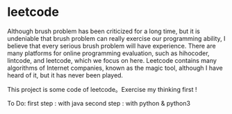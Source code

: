 # leetcode


Although brush problem has been criticized for a long time, but it is undeniable that brush problem can really exercise our programming ability, I believe that every serious brush problem will have experience. There are many platforms for online programming evaluation, such as hihocoder, lintcode, and leetcode, which we focus on here. Leetcode contains many algorithms of Internet companies, known as the magic tool, although I have heard of it, but it has never been played.

This project is some code of  leetcode。Exercise my thinking first ! 

To Do:
  first step : with java 
  second step : with python & python3 

